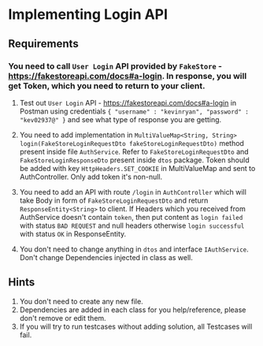 # Implementing Login API

## Requirements

### You need to call `User Login` API provided by `FakeStore` - https://fakestoreapi.com/docs#a-login. In response, you will get Token, which you need to return to your client.

1. Test out `User Login` API - https://fakestoreapi.com/docs#a-login in Postman using credentials 
`{
   "username" : "kevinryan",
   "password" : "kev02937@"
   }` and see what type of response you are getting.

2. You need to add implementation in `MultiValueMap<String, String> login(FakeStoreLoginRequestDto fakeStoreLoginRequestDto)` method present inside file `AuthService`. Refer to `FakeStoreLoginRequestDto` and `FakeStoreLoginResponseDto` present inside `dtos` package. Token should be added with key `HttpHeaders.SET_COOKIE` in MultiValueMap and sent to AuthController. Only add token it's non-null.
3. You need to add an API with route `/login` in `AuthController` which will take Body in form of `FakeStoreLoginRequestDto` and return `ResponseEntity<String>` to client. If Headers which you received from AuthService doesn't contain `token`, then put content as `login failed` with status `BAD REQUEST` and null headers otherwise `login successful` with status `OK` in ResponseEntity.
4. You don't need to change anything in `dtos` and interface `IAuthService`. Don't change Dependencies injected in class as well.


## Hints
1. You don't need to create any new file.
2. Dependencies are added in each class for you help/reference, please don't remove or edit them.
3. If you will try to run testcases without adding solution, all Testcases will fail.
